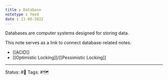 ```yaml
---
title : Database
notetype : feed
date : 11-08-2022
---
```


Databases are computer systems designed for storing data.

This note serves as a link to connect database-related notes.

- [[ACID]]
- [[Optimistic Locking]]/[[Pessimistic Locking]]

-----

Status: #🌱 
Tags: #🗺️ 
